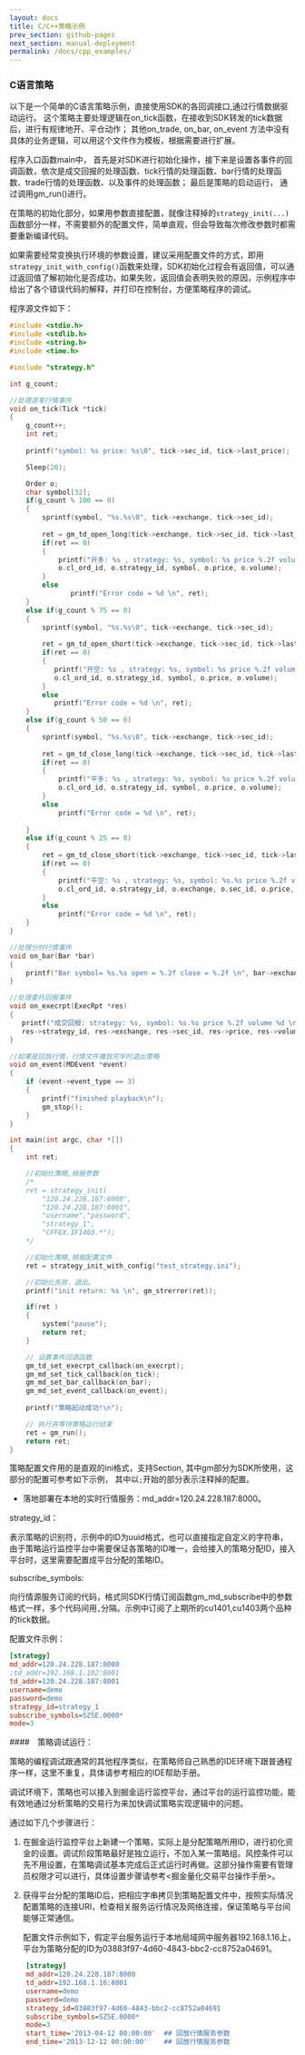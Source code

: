 ```yaml
---
layout: docs
title: C/C++策略示例  
prev_section: github-pages
next_section: manual-deployment
permalink: /docs/cpp_examples/
---
```



### C语言策略

以下是一个简单的C语言策略示例，直接使用SDK的各回调接口,通过行情数据驱动运行。
这个策略主要处理逻辑在on_tick函数，在接收到SDK转发的tick数据后，进行有规律地开、平仓动作；
其他on_trade, on_bar, on_event 方法中没有具体的业务逻辑，可以用这个文件作为模板，根据需要进行扩展。

程序入口函数main中， 首先是对SDK进行初始化操作，接下来是设置各事件的回调函数，依次是成交回报的处理函数、tick行情的处理函数、bar行情的处理函数、trade行情的处理函数、以及事件的处理函数；
最后是策略的启动运行， 通过调用gm_run()进行。

在策略的初始化部分，如果用参数直接配置，就像注释掉的```strategy_init(...)``` 函数部分一样，不需要额外的配置文件，简单直观，但会导致每次修改参数时都需要重新编译代码。

如果需要经常变换执行环境的参数设置，建议采用配置文件的方式，即用```strategy_init_with_config()```函数来处理，SDK初始化过程会有返回值，可以通过返回值了解初始化是否成功，如果失败，返回值会表明失败的原因，示例程序中给出了各个错误代码的解释，并打印在控制台，方便策略程序的调试。

程序源文件如下：

```c
#include <stdio.h>
#include <stdlib.h>
#include <string.h>
#include <time.h>

#include "strategy.h"

int g_count;

//处理逐笔行情事件
void on_tick(Tick *tick)
{
    g_count++;
    int ret;
  
    printf("symbol: %s price: %s\0", tick->sec_id, tick->last_price);

    Sleep(20);

    Order o;
    char symbol[32];
    if(g_count % 100 == 0)
    {       
        sprintf(symbol, "%s.%s\0", tick->exchange, tick->sec_id);
    
        ret = gm_td_open_long(tick->exchange, tick->sec_id, tick->last_price, 3, &o);
        if(ret == 0)
        {
            printf("开多: %s , strategy: %s, symbol: %s price %.2f volume %d \n", 
            o.cl_ord_id, o.strategy_id, symbol, o.price, o.volume);
        }
        else
               printf("Error code = %d \n", ret);
    }
    else if(g_count % 75 == 0)
    {       
        sprintf(symbol, "%s.%s\0", tick->exchange, tick->sec_id);
    
        ret = gm_td_open_short(tick->exchange, tick->sec_id, tick->last_price, 4, &o);
        if(ret == 0)
        {
           printf("开空: %s , strategy: %s, symbol: %s price %.2f volume %d \n", 
           o.cl_ord_id, o.strategy_id, symbol, o.price, o.volume);
        }
        else
           printf("Error code = %d \n", ret);
    }
    else if(g_count % 50 == 0)
    {       
        sprintf(symbol, "%s.%s\0", tick->exchange, tick->sec_id);
    
        ret = gm_td_close_long(tick->exchange, tick->sec_id, tick->last_price, 3, &o);
        if(ret == 0)
        {
            printf("平多: %s , strategy: %s, symbol: %s price %.2f volume %d \n", 
            o.cl_ord_id, o.strategy_id, symbol, o.price, o.volume);
        }
        else
            printf("Error code = %d \n", ret);
        
    }
    else if(g_count % 25 == 0)
    {           
        ret = gm_td_close_short(tick->exchange, tick->sec_id, tick->last_price, 4, &o);
        if(ret == 0)
        {
            printf("平空: %s , strategy: %s, symbol: %s.%s price %.2f volume %d \n", 
            o.cl_ord_id, o.strategy_id, o.exchange, o.sec_id, o.price, o.volume);
        }
        else
            printf("Error code = %d \n", ret);
    }
}

//处理分时行情事件
void on_bar(Bar *bar)
{
    printf("Bar symbol= %s.%s open = %.2f close = %.2f \n", bar->exchange, bar->sec_id, bar->open, bar->close);
}

//处理委托回报事件
void on_execrpt(ExecRpt *res)
{
   printf("成交回报: strategy: %s, symbol: %s.%s price %.2f volume %d \n", 
   res->strategy_id, res->exchange, res->sec_id, res->price, res->volume);
}

//如果是回放行情，行情文件播放完毕时退出策略
void on_event(MDEvent *event)
{
    if (event->event_type == 3)
    {
        printf("finished playback\n");
        gm_stop();
    }
}

int main(int argc, char *[])
{
    int ret;

    //初始化策略,根据参数
    /*
    ret = strategy_init(
        "120.24.228.187:8000",
        "120.24.228.187:8001",
        "username","password",
        "strategy_1",
        "CFFEX.IF1403.*");
    */

    //初始化策略,根据配置文件
    ret = strategy_init_with_config("test_strategy.ini");

    //初始化失败，退出。
    printf("init return: %s \n", gm_strerror(ret));

    if(ret )
    {
        system("pause");
        return ret;
    }

    // 设置事件回调函数
    gm_td_set_execrpt_callback(on_execrpt);
    gm_md_set_tick_callback(on_tick);
    gm_md_set_bar_callback(on_bar);
    gm_md_set_event_callback(on_event);
    
    printf("策略起动成功!\n"); 

    // 执行并等待策略运行结束
    ret = gm_run();
    return ret;
}

```

策略配置文件用的是直观的ini格式，支持Section, 其中gm部分为SDK所使用，这部分的配置可参考如下示例， 其中以`;`开始的部分表示注释掉的配置。

- 	落地部署在本地的实时行情服务：md_addr=120.24.228.187:8000。
 	
strategy_id： 

表示策略的识别符，示例中的ID为uuid格式，也可以直接指定自定义的字符串，由于策略运行监控平台中需要保证各策略的ID唯一，会给接入的策略分配ID，接入平台时，这里需要配置成平台分配的策略ID。

subscribe_symbols:

向行情源服务订阅的代码，格式同SDK行情订阅函数gm_md_subscribe中的参数格式一样，多个代码间用`,`分隔。示例中订阅了上期所的cu1401,cu1403两个品种的tick数据。

配置文件示例：

```ini
[strategy]
md_addr=120.24.228.187:8000
;td_addr=192.168.1.102:8001
td_addr=120.24.228.187:8001
username=demo
password=demo
strategy_id=strategy_1
subscribe_symbols=SZSE.0000*
mode=3
```


####　策略调试运行：


策略的编程调试跟通常的其他程序类似，在策略师自己熟悉的IDE环境下跟普通程序一样，这里不重复，具体请参考相应的IDE帮助手册。

调试环境下，策略也可以接入到掘金运行监控平台，通过平台的运行监控功能，能有效地通过分析策略的交易行为来加快调试策略实现逻辑中的问题。

通过如下几个步骤进行：

1.  在掘金运行监控平台上新建一个策略，实际上是分配策略所用ID，进行初化资金的设置。调试阶段策略最好是独立运行，不加入某一策略组。风控条件可以先不用设置，在策略调试基本完成后正式运行时再做。这部分操作需要有管理员权限才可以进行，具体设置步骤请参考<掘金量化交易平台操作手册>。

2.  获得平台分配的策略ID后，把相应字串拷贝到策略配置文件中，按照实际情况配置策略的连接URI，检查相关服务运行情况及网络连接，保证策略与平台间能够正常通信。

   
	配置文件示例如下，假定平台服务运行于本地局域网中服务器192.168.1.16上，平台为策略分配的ID为03883f97-4d60-4843-bbc2-cc8752a04691。
	
	
```ini
	[strategy]
	md_addr=120.24.228.187:8000
	td_addr=192.168.1.16:8001
	username=demo
	password=demo
	strategy_id=03883f97-4d60-4843-bbc2-cc8752a04691
	subscribe_symbols=SZSE.0000*
	mode=3
	start_time='2013-04-12 00:00:00'  ## 回放行情服务参数
	end_time='2013-12-12 00:00:00'    ## 回放行情服务参数
```
